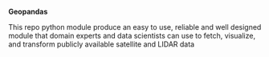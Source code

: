 **Geopandas**

This repo python module produce an easy to use, reliable and well designed module that domain experts and data scientists can use to fetch, visualize, and transform publicly available satellite and LIDAR data
